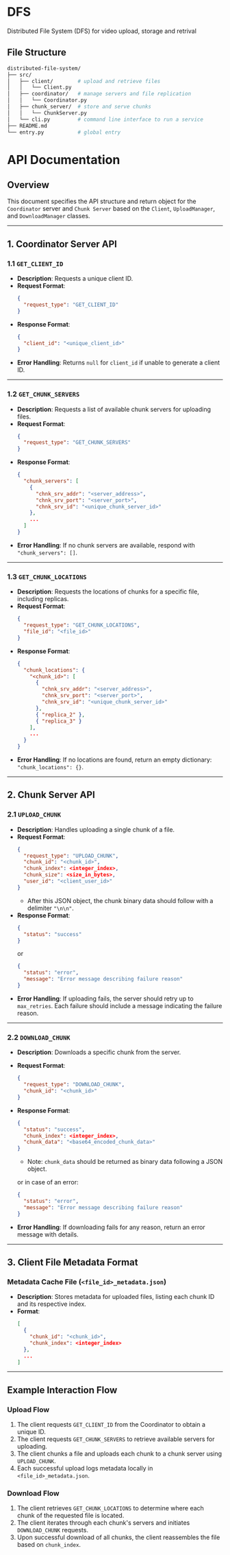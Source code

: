 # DFS
Distributed File System (DFS) for video upload, storage and retrival

## File Structure

```sh
distributed-file-system/
├── src/
│   ├── client/        # upload and retrieve files
│   │   └── Client.py
│   ├── coordinator/   # manage servers and file replication
│   │   └── Coordinator.py
│   ├── chunk_server/  # store and serve chunks
│   │   └── ChunkServer.py
│   └── cli.py         # command line interface to run a service
├── README.md
└── entry.py           # global entry 
```


# API Documentation

## Overview
This document specifies the API structure and return object for the `Coordinator` server and `Chunk Server` based on the `Client`, `UploadManager`, and `DownloadManager` classes. 

---

## 1. Coordinator Server API

### 1.1 `GET_CLIENT_ID`
- **Description**: Requests a unique client ID.
- **Request Format**:
    ```json
    {
      "request_type": "GET_CLIENT_ID"
    }
    ```
- **Response Format**:
    ```json
    {
      "client_id": "<unique_client_id>"
    }
    ```
- **Error Handling**: Returns `null` for `client_id` if unable to generate a client ID.

---

### 1.2 `GET_CHUNK_SERVERS`
- **Description**: Requests a list of available chunk servers for uploading files.
- **Request Format**:
    ```json
    {
      "request_type": "GET_CHUNK_SERVERS"
    }
    ```
- **Response Format**:
    ```json
    {
      "chunk_servers": [
        {
          "chnk_srv_addr": "<server_address>",
          "chnk_srv_port": "<server_port>",
          "chnk_srv_id": "<unique_chunk_server_id>"
        },
        ...
      ]
    }
    ```
- **Error Handling**: If no chunk servers are available, respond with `"chunk_servers": []`.

---

### 1.3 `GET_CHUNK_LOCATIONS`
- **Description**: Requests the locations of chunks for a specific file, including replicas.
- **Request Format**:
    ```json
    {
      "request_type": "GET_CHUNK_LOCATIONS",
      "file_id": "<file_id>"
    }
    ```
- **Response Format**:
    ```json
    {
      "chunk_locations": {
        "<chunk_id>": [
          {
            "chnk_srv_addr": "<server_address>",
            "chnk_srv_port": "<server_port>",
            "chnk_srv_id": "<unique_chunk_server_id>"
          },
          { "replica_2" }, 
          { "replica_3" }
        ],
        ...
      }
    }
    ```
- **Error Handling**: If no locations are found, return an empty dictionary: `"chunk_locations": {}`.

---

## 2. Chunk Server API

### 2.1 `UPLOAD_CHUNK`
- **Description**: Handles uploading a single chunk of a file.
- **Request Format**:
    ```json
    {
      "request_type": "UPLOAD_CHUNK",
      "chunk_id": "<chunk_id>",
      "chunk_index": <integer_index>,
      "chunk_size": <size_in_bytes>,
      "user_id": "<client_user_id>"
    }
    ```
    - After this JSON object, the chunk binary data should follow with a delimiter `"\n\n"`.
- **Response Format**:
    ```json
    {
      "status": "success"
    }
    ```
    or
    ```json
    {
      "status": "error",
      "message": "Error message describing failure reason"
    }
    ```
- **Error Handling**: If uploading fails, the server should retry up to `max_retries`. Each failure should include a message indicating the failure reason.

---

### 2.2 `DOWNLOAD_CHUNK`
- **Description**: Downloads a specific chunk from the server.
- **Request Format**:
    ```json
    {
      "request_type": "DOWNLOAD_CHUNK",
      "chunk_id": "<chunk_id>"
    }
    ```
- **Response Format**:
    ```json
    {
      "status": "success",
      "chunk_index": <integer_index>,
      "chunk_data": "<base64_encoded_chunk_data>"
    }
    ```
    - Note: `chunk_data` should be returned as binary data following a JSON object.
  
    or in case of an error:
    ```json
    {
      "status": "error",
      "message": "Error message describing failure reason"
    }
    ```
- **Error Handling**: If downloading fails for any reason, return an error message with details.

---

## 3. Client File Metadata Format

### Metadata Cache File (`<file_id>_metadata.json`)
- **Description**: Stores metadata for uploaded files, listing each chunk ID and its respective index.
- **Format**:
    ```json
    [
      {
        "chunk_id": "<chunk_id>",
        "chunk_index": <integer_index>
      },
      ...
    ]
    ```

---

## Example Interaction Flow

### Upload Flow
1. The client requests `GET_CLIENT_ID` from the Coordinator to obtain a unique ID.
2. The client requests `GET_CHUNK_SERVERS` to retrieve available servers for uploading.
3. The client chunks a file and uploads each chunk to a chunk server using `UPLOAD_CHUNK`.
4. Each successful upload logs metadata locally in `<file_id>_metadata.json`.

### Download Flow
1. The client retrieves `GET_CHUNK_LOCATIONS` to determine where each chunk of the requested file is located.
2. The client iterates through each chunk's servers and initiates `DOWNLOAD_CHUNK` requests.
3. Upon successful download of all chunks, the client reassembles the file based on `chunk_index`.
